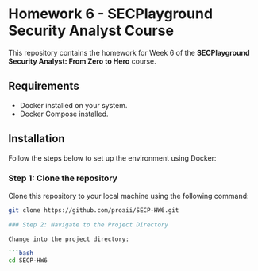# Homework 6 - SECPlayground Security Analyst Course

This repository contains the homework for Week 6 of the **SECPlayground Security Analyst: From Zero to Hero** course.

## Requirements

- Docker installed on your system.
- Docker Compose installed.

## Installation

Follow the steps below to set up the environment using Docker:

### Step 1: Clone the repository

Clone this repository to your local machine using the following command:

```bash
git clone https://github.com/proaii/SECP-HW6.git

### Step 2: Navigate to the Project Directory

Change into the project directory:

```bash
cd SECP-HW6
